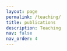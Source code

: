 ```yaml
---
layout: page
permalink: /teaching/
title: publications
description: Teaching
nav: false
nav_order: 4
---
```

